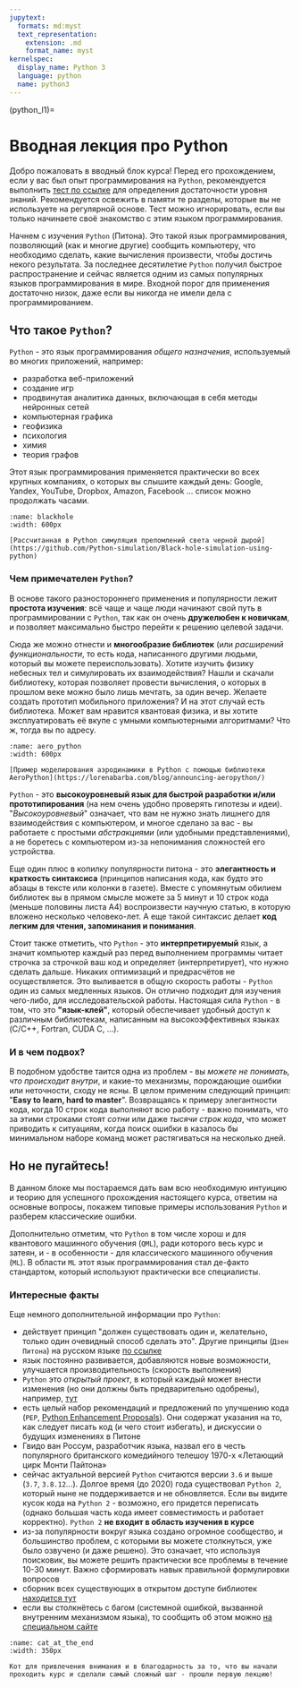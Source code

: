 ```yaml
---
jupytext:
  formats: md:myst
  text_representation:
    extension: .md
    format_name: myst
kernelspec:
  display_name: Python 3
  language: python
  name: python3
---
```


(python_l1)=

# Вводная лекция про Python

Добро пожаловать в вводный блок курса!
Перед его прохождением, если у вас был опыт программирования на `Python`, рекомендуется выполнить [тест по ссылке](http://foo) для определения достаточности уровня знаний. Рекомендуется освежить в памяти те разделы, которые вы не используете на регулярной основе. Тест можно игнорировать, если вы только начинаете своё знакомство с этим языком программирования.

Начнем с изучения `Python` (Питона). Это такой язык программирования, позволяющий (как и многие другие) сообщить компьютеру, что необходимо сделать, какие вычисления произвести, чтобы достичь некого результата. За последнее десятилетие `Python` получил быстрое распространение и сейчас является одним из самых популярных языков программирования в мире. Входной порог для применения достаточно низок, даже если вы никогда не имели дела с программированием.

## Что такое `Python`?

`Python` - это язык программирования _общего назначения_, используемый во многих приложений, например:
 - разработка веб-приложений
 - создание игр
 - продвинутая аналитика данных, включающая в себя методы нейронных сетей
 - компьютерная графика
 - геофизика
 - психология
 - химия
 - теория графов

Этот язык программирования применяется практически во всех крупных компаниях, о которых вы слышите каждый день: Google, Yandex, YouTube, Dropbox, Amazon, Facebook ... список можно продолжать часами.

```{figure} /_static/pythonblock/intro_l1/blackhole.png
:name: blackhole
:width: 600px

[Рассчитанная в Python симуляция преломлений света черной дырой](https://github.com/Python-simulation/Black-hole-simulation-using-python)
```

### Чем примечателен `Python`?

В основе такого разностороннего применения и популярности лежит **простота изучения**: всё чаще и чаще люди начинают свой путь в программировании с `Python`, так как он очень **дружелюбен к новичкам**, и позволяет максимально быстро перейти к решению целевой задачи.

Сюда же можно отнести и **многообразие библиотек** (или _расширений функциональности_, то есть кода, написанного другими людьми, который вы можете переиспользовать). Хотите изучить физику небесных тел и симулировать их взаимодействия? Нашли и скачали библиотеку, которая позволяет провести вычисления, о которых в прошлом веке можно было лишь мечтать, за один вечер. Желаете создать прототип мобильного приложения? И на этот случай есть библиотека. Может вам нравится квантовая физика, и вы хотите эксплуатировать её вкупе с умными компьютерными алгоритмами? Что ж, тогда вы по адресу.

```{figure} /_static/pythonblock/intro_l1/aero_python.png
:name: aero_python
:width: 600px

[Пример моделирования аэродинамики в Python с помощью библиотеки AeroPython](https://lorenabarba.com/blog/announcing-aeropython/)
```

`Python` - это **высокоуровневый язык для быстрой разработки и/или прототипирования** (на нем очень удобно проверять гипотезы и идеи). "_Высокоуровневый_" означает, что вам не нужно знать лишнего для взаимодействия с компьютером, и многое сделано за вас - вы работаете с простыми _абстракциями_ (или удобными представлениями), а не боретесь с компьютером из-за непонимания сложностей его устройства.

Еще один плюс в копилку популярности питона - это **элегантность и краткость синтаксиса** (принципов написания кода, как будто это абзацы в тексте или колонки в газете). Вместе с упомянутым обилием библиотек вы в прямом смысле можете за 5 минут и 10 строк кода (меньше половины листа А4) воспроизвести научную статью, в которую вложено несколько человеко-лет. А еще такой синтаксис делает **код легким для чтения, запоминания и понимания**.

Стоит также отметить, что `Python` - это **интерпретируемый** язык, а значит компьютер каждый раз перед выполнением программы читает строчка за строчкой ваш код и определяет (интерпретирует), что нужно сделать дальше. Никаких оптимизаций и предрасчётов не осуществляется. Это выливается в общую скорость работы - `Python` один из самых медленных языков. Он отлично подходит для изучения чего-либо, для исследовательской работы. Настоящая сила `Python` - в том, что это **"язык-клей"**, который обеспечивает удобный доступ к различным библиотекам, написанным на высокоэффективных языках (C/C++, Fortran, CUDA C, ...).

### И в чем подвох?

В подобном удобстве таится одна из проблем - вы _можете не понимать, что происходит внутри_, и какие-то механизмы, порождающие ошибки или неточности, сходу не ясны. В целом применим следующий принцип: "**Easy to learn, hard to master**". Возвращаясь к примеру элегантности кода, когда 10 строк кода выполняют всю работу - важно понимать, что за этими строками стоят _сотни_ или даже _тысячи строк кода_, что может приводить к ситуациям, когда поиск ошибки в казалось бы минимальном наборе команд может растягиваться на несколько дней.

## Но не пугайтесь!

В данном блоке мы постараемся дать вам всю необходимую интуицию и теорию для успешного прохождения настоящего курса, ответим на основные вопросы, покажем типовые примеры использования `Python` и разберем классические ошибки.

Дополнительно отметим, что `Python` в том числе хорош и для квантового машинного обучения (`QML`), ради которого весь курс и затеян, и - в особенности - для классического машинного обучения (`ML`). В области `ML` этот язык программирования стал де-факто стандартом, который используют практически все специалисты.

### Интересные факты
Еще немного дополнительной информации про `Python`:
 - действует принцип "должен существовать один и, желательно, только один очевидный способ сделать это". Другие принципы (`Дзен Питона`) на русском языке [по ссылке](https://tyapk.ru/blog/post/the-zen-of-python)
 - язык постоянно развивается, добавляются новые возможности, улучшается производительность (скорость выполнения)
 - `Python` это _открытый проект_, в который каждый может внести изменения (но они должны быть предварительно одобрены), например, [тут](https://mail.python.org/archives/list/python-ideas@python.org/)
 - есть целый набор рекомендаций и предложений по улучшению кода (`PEP`, [Python Enhancement Proposals](https://www.python.org/dev/peps/)). Они содержат указания на то, как следует писать код (и чего стоит избегать), и дискуссии о будущих изменениях в Питоне
 - Гвидо ван Россум, разработчик языка, назвал его в честь популярного британского комедийного телешоу 1970-х «Летающий цирк Монти Пайтона»
 - сейчас актуальной версией `Python` считаются версии `3.6` и выше (`3.7`, `3.8.12`...). Долгое время (до 2020) года существовал `Python 2`, который ныне не поддерживается и не обновляется. Если вы видите кусок кода на `Python 2` - возможно, его придется переписать (однако большая часть кода имеет совместимость и работает корректно). `Python 2` **не входит в область изучения в курсе**
 - из-за популярности вокруг языка создано огромное сообщество, и большинство проблем, с которыми вы можете столкнуться, уже было озвучено  (и даже решено). Это означает, что используя поисковик, вы можете решить практически все проблемы в течение 10-30 минут. Важно сформировать навык правильной формулировки вопросов
 - сборник всех существующих в открытом доступе библиотек [находится тут](https://pypi.org/)
 - если вы столкнётесь с багом (системной ошибкой, вызванной внутренним механизмом языка), то сообщить об этом можно [на специальном сайте](https://bugs.python.org/)

```{figure} /_static/pythonblock/intro_l1/cat_at_the_end.png
:name: cat_at_the_end
:width: 350px

Кот для привлечения внимания и в благодарность за то, что вы начали проходить курс и сделали самый сложный шаг - прошли первую лекцию!
```
